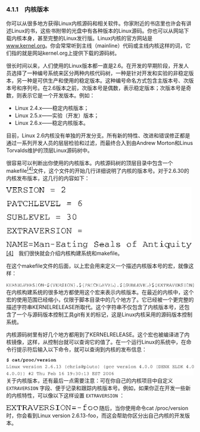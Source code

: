 ### 4.1.1　内核版本

你可以从很多地方获得Linux内核源码和相关软件。你家附近的书店里也许会有讲述Linux的书，这些书附带的光盘中有各种版本的Linux源码。你也可以从网站下载内核本身，甚至完整的Linux发行版。Linux内核的官方网站是<a class="my_markdown" href="['http://www.kernel.org']">www.kernel.org</a>。你会常常听到主线（mainline）代码或主线内核这样的词，它们指的就是网站kernel.org上提供下载的源码树。

很长时间以来，人们使用的Linux版本都一直是2.6。在开发的早期阶段，开发人员选择了一种编号系统来区分两种内核代码树，一种是针对开发和实验的非稳定版本，另一种是可供生产和使用的稳定版本。这种编号命名方式包含主版本号、次版本号和序列号。在2.6版本之前，次版本号是偶数，表示稳定版本；次版本号是奇数，则表示它是一个开发版本。例如：

+ Linux 2.4.x——稳定内核版本；
+ Linux 2.5.x——实验（开发）版本；
+ Linux 2.6.x——稳定内核版本。

目前，Linux 2.6内核没有单独的开发分支。所有新的特性、改进和错误修正都是通过一系列开发人员的层层检验和过滤，而最终合入到由Andrew Morton和Linus Torvalds维护的顶层Linux源码树中。

很容易可以判断出你使用的内核版本。内核源码树的顶层目录中包含一个makefile<a class="my_markdown" href="['#anchor044']"><sup class="my_markdown">[4]</sup></a>文件，这个文件的开始几行详细说明了内核的版本号。对于2.6.30的内核发布版本，这几行的内容如下：



![19.png](../images/19.png)
<a class="my_markdown" href="['#ac044']">[4]</a>　我们很快就会介绍内核构建系统和makefile。

在这个makefile文件的后面，以上宏会用来定义一个描述内核版本号的宏，就像这样：



![20.png](../images/20.png)
在内核构建系统的很多地方都使用这个宏来表示内核版本。在最近的内核中，这个宏的使用范围已经缩小，仅限于脚本目录中的几个地方了。它已经被一个更完整的描述字符串KERNELRELEASE所取代。这个字符串不仅包含了内核版本号，还包含了一个与源码版本控制工具git有关的标记，这是Linux内核采用的源码版本控制系统。

内核源码树里有好几个地方都用到了KERNELRELEASE。这个宏也被编译进了内核镜像，这样，从控制台就可以查询它的值了。在一个运行Linux的系统中，在命令行提示符后输入以下命令，就可以查询到内核的发布信息：



![21.jpg](../images/21.jpg)
关于内核版本，还有最后一点需要注意：可在你自己的内核项目中自定义 `EXTRAVERSION` 字段、便于记录和跟踪内核版本号。例如，如果你正在开发一些新的内核特性，可以像以下这样设置 `EXTRAVERSION` ：



![22.png](../images/22.png)
随后，当你使用命令cat /proc/version时，你会看到Linux version 2.6.13-foo，而这会帮助你区分出自己内核的开发版本。


